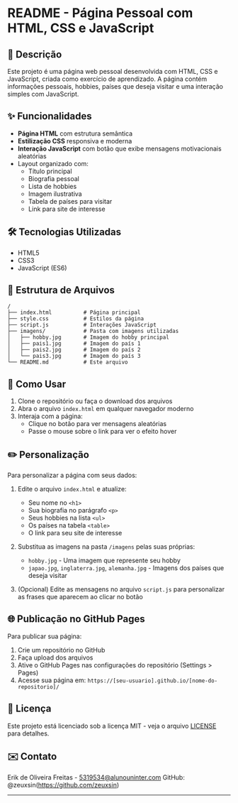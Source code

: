 # README - Página Pessoal com HTML, CSS e JavaScript

## 📝 Descrição
Este projeto é uma página web pessoal desenvolvida com HTML, CSS e JavaScript, criada como exercício de aprendizado. A página contém informações pessoais, hobbies, países que deseja visitar e uma interação simples com JavaScript.

## ✨ Funcionalidades
- **Página HTML** com estrutura semântica
- **Estilização CSS** responsiva e moderna
- **Interação JavaScript** com botão que exibe mensagens motivacionais aleatórias
- Layout organizado com:
  - Título principal
  - Biografia pessoal
  - Lista de hobbies
  - Imagem ilustrativa
  - Tabela de países para visitar
  - Link para site de interesse

## 🛠️ Tecnologias Utilizadas
- HTML5
- CSS3
- JavaScript (ES6)

## 📂 Estrutura de Arquivos
```
/
├── index.html          # Página principal
├── style.css           # Estilos da página
├── script.js           # Interações JavaScript
├── imagens/            # Pasta com imagens utilizadas
│   ├── hobby.jpg       # Imagem do hobby principal
│   ├── pais1.jpg       # Imagem do país 1
│   ├── pais2.jpg       # Imagem do país 2
│   └── pais3.jpg       # Imagem do país 3
└── README.md           # Este arquivo
```

## 🚀 Como Usar
1. Clone o repositório ou faça o download dos arquivos
2. Abra o arquivo `index.html` em qualquer navegador moderno
3. Interaja com a página:
   - Clique no botão para ver mensagens aleatórias
   - Passe o mouse sobre o link para ver o efeito hover

## ✏️ Personalização
Para personalizar a página com seus dados:
1. Edite o arquivo `index.html` e atualize:
   - Seu nome no `<h1>`
   - Sua biografia no parágrafo `<p>`
   - Seus hobbies na lista `<ul>`
   - Os países na tabela `<table>`
   - O link para seu site de interesse

2. Substitua as imagens na pasta `/imagens` pelas suas próprias:
   - `hobby.jpg` - Uma imagem que represente seu hobby
   - `japao.jpg`, `inglaterra.jpg`, `alemanha.jpg` - Imagens dos países que deseja visitar

3. (Opcional) Edite as mensagens no arquivo `script.js` para personalizar as frases que aparecem ao clicar no botão

## 🌐 Publicação no GitHub Pages
Para publicar sua página:
1. Crie um repositório no GitHub
2. Faça upload dos arquivos
3. Ative o GitHub Pages nas configurações do repositório (Settings > Pages)
4. Acesse sua página em: `https://[seu-usuario].github.io/[nome-do-repositorio]/`

## 📄 Licença
Este projeto está licenciado sob a licença MIT - veja o arquivo [LICENSE](LICENSE) para detalhes.

## ✉️ Contato
Erik de Oliveira Freitas - 5319534@alunouninter.com
GitHub: @zeuxsin(https://github.com/zeuxsin)

---
